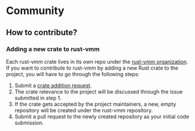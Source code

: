 # Community

## How to contribute?

### Adding a new crate to rust-vmm

Each rust-vmm crate lives in its own repo under the [rust-vmm organization](http://github.com/rust-vmm).
If you want to contribute to rust-vmm by adding a new Rust crate to the project, you will have to go through the following steps:

1. Submit a [crate addition request](https://github.com/rust-vmm/community/issues/new?assignees=&labels=&template=new-crate-request.md&title=Crate+Addition).
2. The crate relevance to the project will be discussed through the issue submitted in step 1.
3. If the crate gets accepted by the project maintainers, a new, empty repository will be created under the rust-vmm repository.
4. Submit a pull request to the newly created repository as your initial code submission.

